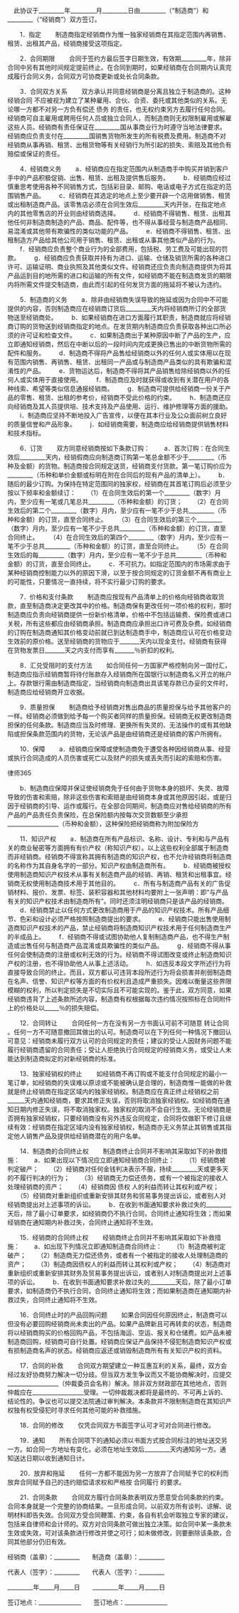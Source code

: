 
 


　此协议于_________年_________月_________日由_________（“制造商”）和_________（“经销商”）双方签订。


　　1．指定
　　制造商指定经销商作为惟一独家经销商在其指定范围内再销售、租赁、出租其产品，经销商接受这项指定。


　　2．合同期限
　　合同于签约方最后签字日期生效，有效期_________年，除非合同中另有其他时间规定提前终止。在合同到期时，如果经销商在合同期内认真完成履行合同义务，合同双方可协商更新或处长合同条款。


　　3．合同双方关系
　　双方承认并同意经销商是分离且独立于制造商的。这种
经销合同
不应被视为建立了某种雇用、合伙、合资、委托或其他类似的关系。无论哪一方都不对另一方负有偿还
债务
的责任，也无权约束另方去履行任何合同。经销商可自主雇用或聘用任何人员或独立合同人，而制造商则无权限制雇用或解雇这些人员。经销商有责任保证在_________国从事商业行为时遵守当地法律要求。经销商应负责支付在_________国销售货物所发生的所有税费及费用。制造商不对经销商从事再销、租赁、出租货物等有关经销行为所引起的损失、索赔及其他负有赔偿或保证的责任。


　　4．经销商义务
　　a．经销商应在指定范围内从制造商手中购买并销到客户手中的产品积极促销、出售、租赁、出租及提供售后服务。
　　b．经销商应经过慎重思考使用各种不同销售方式，包括彩目录、邮购、电话或电子方式在指定的范围销售产品。
　　c．经销商在其选定的地点上至少要开辟一个店用做销售、租赁或出租制造商产品。该零售店必须在合同生效后_________天内开张，在指定地点内的其他零售店的开业则由经销商选择。
　　d．经销商不得销售、租赁、出租其他任何非制造商制造的产品、商品、配件等，也不得从事经营与制造商产品相同、易混淆或其他带有欺骗性的类似功能的产品。
　　e．经销商不得销售、租赁、出租制造方产品给其他公司用于销售、租赁、出租或从事其他类似产品的行为。
　　f．经销商应负责整个商业行为的全部费用，包括税、劳工费及可能出现的罚款。
　　g．经销商应负责获取并持有为进口、运输、仓储及销货所需的各种进口许可、运输证明、商业执照及其他类似文件。经销商还应负责向制造商提供为将其产品运到目的地所需的进口和运输的所有文件，如经销商不能在制造商发货的期限内将所需文件提交制造商，由此而引起的任何发货方面的拖延将不被认为违约。


　　5．制造商的义务
　　a．除非由经销商失误导致的拖延或因为合同中不可能提供的内容，否则制造商应在经销商订货后_________天内将经销商所订的全部货物送至经销商处。
　　b．如果经销商在进口方面履行其职责，制造商就应将经销商订购的货物送到经销商指定的地点。在发货期内制造商应负责获取各种出口所必须的许可证和检查文件。
　　c．如果制造商出于某种原因中断了产品的生产，应立即通知经销商，然后在中断以后的一段时间内完成更换已售出的中断货物所需的配件和服务。
　　d．制造商不得将产品售给经销商以外的任何人或实体用以在现有范围内销售、再销售、租赁、出租同一产品或与制造商产品类似的具有欺骗和混淆性的产品。
　　e．货物运达后，制造商不得将其产品销售给除经销商以外的任何人或实体用于直接使用。
　　f．制造商应及时就获得或收到有关潜在用户的各种线索、希望等类似信息通报经销商。
　　g．制造商可提供给经销商一份关于产品的零售、租赁、出租的参考价，经销商不受此价格的约束。
　　h．制造商还应向经销商及其人员提供培、技术支持及产品使用、运行、维护修理等方面的援助。
　　i．制造商应坚持不断地投入广告宣传，以便在其本行业及公众面前树立良好的质量信誉和产品形象。
　　j．如经销商需要，制造商应给经销商提供销售材料和技术指标。


　　6．订货
　　双方同意经销商按如下条款订购：
　　a．首次订购：在合同生效后_________天内，经销假商应向制造商订购第一笔总金额不少于_________（币种及金额）的货物。制造商按合同规定送货，经销商支付货款。第一笔订购价应为_________（币种和单价金额或标明在附在合同后的现有产品的清单上）。
　　b．随后的最少订购。为保持在特定范围同的独家权，经销商在其首笔订购后必须至少按以下频率和金额续订：
　　（1）在合同生效后的第一个_________（数字）月内，至少应有一笔或几笔总共_________（币种和金额）的订货；
　　（2）在合同生效后的第二个_________（数字）月内，至少应有一笔不少于总共_________（币种和金额）的订货，直至合同终止。
　　（3）在合同生效后的第三个_________（数字）月内，至少应有一笔不少于总共_________（币种和金额）的订货，直至合同终止。
　　（4）在合同生效后的第四个_________（数字）月内，至少应有一笔不少于总共_________（币种和金额）的订货，直至合同终止。
　　（5）在合同生效后的每_________（数字）月内，至少应有一笔不少于总共_________（币种和金额）的订货，直至合同终止。
　　c．不可抗力。如指定范围内的市场需求由于某种经销商控制能力以外的原因下滑，以至于按合同规定的订货金额不再有商业上的可能性，只要情况一直持续，将不实行最少订购的要求。


　　7．价格和支付条款
　　制造商应按现有产品清单上的价格向经销商收取货款，直至制造商决定更改其中的价格。制造商保有更改任何一项价格的权利，那时制造商应负责向经销商提供一份新价格清单，价格中不包括运输费、保险费或进口关税，所有这些都应由经销商承担。制造商商应承担出口许可费及杂费。如经销商的订购在制造商通知其价格变动前就已到达制造商手中，制造商应认可在价格变动生效前的原价格。送至经销商的货物应于_______天内以现金支付。经销商有获得在货物发票日_______天之内支付而享有_______％折扣的权利。


　　8．汇兑受阻时的支付方法
　　如合同任何一方国家严格控制向另一国付汇，制造商应指示经销商暂将待付账款存入经销商所在国银行以制造商名义开立的帐户上。存款银行需由制造商指定，当经销商向制造商出具该笔存款已办妥的文件时，制造商应给经销商开立收据。


　　9．质量担保
　　制造商给予经销商对售出商品的质量担保与给予其他客户的一样。经销商必须做到给予每一个购买者同样的质量担保。经销商无权更改制造商担保的任何条款。制造商应当及时修理、更换所有失灵的、无法操作的或有其他缺陷或担保条款范围内的货物，无论该产品是由经销商还是经销商的客户所拥有。


　　10．保障
　　a．经销商应保障或使制造商免于遭受各种因经销商从事、经营或执行合同造成的人员伤害或死亡以及财产的损失或丢失而引起的索赔和伤害。




 
律师365






　　b．制造商应保障并保证使经销商免于任何由于货物本身的损坏、失灵、故障导致的伤害和索赔，除非这些伤害和索赔是由经销商本身或其他原因引起，或是归因于经销商的引导、运作或履行。在全部合同期间，制造商应对售给经销商的所有产品的产品责任负责保险，在总保险额内按每次交货数额至少承担__________________（币种和金额），这种保险把经销商称为附加保险方




　　11．知识产权
　　a．制造商在所有产品标识、名称、设计、专利和与产品有关的商业秘密等方面拥有有价产权（称知识产权）。以上这些权利全部属于制造商而非经销商。经销商不得宣称其拥有制造商的知识产权，也不允许经销商将制造商的名称作为其自身名字的一部分。知识产权由制造商所有。
　　b．经销商被授权使用制造商知识产权技术从事有关制造商产品的经销、再销、租赁和出租事宜。经销商无权使用制造商技术用于其他目的。
　　c．所有与制造商产品有关的广告促销材料、报价、发票、标签、装积容器和其他材料均要附上一张声明：即“与产品有关的知识产权技术由制造商所有”。同时还须注明经销商只是该产品的经销商。
　　d．经销商禁止以任何方式更改制造商用于产品的知识产权技术。所有产品细节、色彩和设计必须严格按照制造商提出的要求。
　　e．经销商只能出售使用制造商知识产权技术的产品，禁止经销商将制造商知识产权技术用于任何制造商生产的半成品上。
　　f．经销商不得或试图协助他人复制制造商产品，也不得生产制造或出售任何与制造商产品混淆或具欺骗性的类似产品。
　　g．经销商不得从事任何会使制造商的注册或权利无效的行为。经销商不得试图改变或终止制造商知识产权的注册，也不得协助他人从事上述活动。
　　h．如违反本段文字所述行为将直接导致合同的终止。而且，双方都认可违背本段所述行为将会损害并削弱制造商在名声、信誉、知识产权等方面的有价权利且造成严重损失。因难以衡量这些界限模糊的权利，所以判定损失是不切实际且不可能实现的。鉴于此，双方同意，如果经销商违背了上述条款所述内容，制造商有权根据每次违约情况按照标在合同附件上的价格处以_____％的损失赔偿。


　　12．合同转让
　　合同任何一方在没有另一方书面认可前不可随意
转让合同
。任何一方不可随意撤回其做出的认可。制造商可以在下列任何一种情况下撤回认可意见：经销商未履行双方认可的合同规定的责任；建议的受让人因财务问题不能履行经销商遗留的合同责任；受让人拒绝执行合同规定的经销商义务，或受让人未能达到制造商拟定的对新经销商的标准。


　　13．独家经销权的终止
　　如经销商不再订购或不能支付合同规定的最小一笔订单，如经销商的失误难以原谅或不能被确认是合理的，制造商惟一能做的补救就是终止经销商在指定区域内的独家经销权。制造商应在真正终止经销权之前______天内通知经销商，要求其修正失误，否则将取消独家经销权。如经销商在通知日期内修正失误，将不取消独家权。独家权的取消不会自行生效。无论经销商是否拥有独家经销权，只要经销商没有另外违反合同规定，合同将仅做职下修订且继续有效：经销商在指定区域内没有独家经销权，制造商亦无义务禁止其销售或其指定他人销售产品及提供给经销商潜在的用户名单。


　　14．制造商的合同终止权
　　制造商终止合同并不影响其采取如下的补救措施：
　　a．如果出现以下情况应立即通知经销商合同终止：
　　（1）经销商被判定破产；
　　（2）经销商对任何金钱判决表示不服，持续_________天或更多天的不履行判决的行为；
　　（3）经销商无力偿还债务，或有一个被指定的接收人处理经销商的资产；
　　（4）经销商因
债权
人的利益而转让其权利或产权；
　　（5）经销商对重新组织或重新安排其财务和贸易事务提出诉讼，或者别人对经销商提出对上述事项的诉讼。
　　b．在收到书面通知要求补救过失的_________天后，除了最小订单要求，如经销商仍不执行合同，合同终止通知将生效；而如果经销商在通知期内补救过失，合同终止通知将不生效。


　　15．经销商的合同终止权
　　经销商终止合同并不影响其采取如下补救措施：
　　a．如出现下列情况立即通知制造商合同终止：
　　（1）制造商被判定破产；
　　（2）制造商无力偿还债务，或者有一个被指定的接收人处理制造商的资产；
　　（3）制造商因债权人的利益而转让其权利或产权；
　　（4）制造商对重新组织或重新安排其财务及贸易事务提出诉讼，或者别人对制造商提出对上述事项的诉讼。
　　b．在收到书面通知要求补救过失的_________天后，除了最小订单要求，如制造商仍不执行合同，合同终止通知将生效；而如果制造商在通知期内补救过失，合同终止通知将不生效。


　　16．合同终止时的产品回购问题
　　如果合同因任何原因终止，制造商可以但没有必要回购经销商尚未卖出的产品。如果产品牌新且可再转卖的状态，制造商将以经销商购买的价格回购产品，不包括海运、空运、报关和仓储费。如产品未被制造商回购，经销商可自行处置。经销商应保证产品保持不侵犯制造商知识产权或有损制造商名声的状态。经销商应返还或销毁制造商所有有关知识产权的资料。


　　17．合同的补救
　　合同双方期望建立一种互惠互利的关系，最终，双方会经过友好协商努力解决一切分歧。但当双方发生争议而又不能协商解决时，应提交__________________（仲裁委员会名称）解决。除非双方财政部在其他地点，否则仲裁应在__________________受理。一切仲裁裁决都将是最终的、不可再上诉的、结论性的。争议也可以提交法院通过审判解决。本条款并不限制制造商在其知识产权独有权受侵犯时寻求任何其他可能的补救措施。


　　18．合同的修改
　　仅凭合同双方书面签字认可才可对合同进行修改。


　　19．通知
　　所有合同项下的通知必须以书面方式按合同标注的地址送交另一方。如合同一方地址有变化，必须在地址生效后_________天内通知另一方。通知送达日期以收到通知日计。


　　20．放弃和拖延
　　任何一方都不能因为另一方放弃了合同赋予它的权利而放弃合同赋予自己的违约赔偿请求权和严格按
合同履行
的要求。


　　21．合同条款
　　合同双方履行合同条款表明双方愿意受合同条款的约束。合同本身就是一个完整的协商结果。一旦形成合同，以前双方所有谈判、谅解、说明材料即告失效。合同双方受合同鞭策、约束，各自有机会听取独立专家的建议，包括来自律师和会计师的。双方对合同条款可做出独立决策。如合同中某一条款未生效或失效，可对该条款进行修改并使之可行；如未做修改，则要删除该条款，合同其他部分仍旧有效。


 



 
经销商（盖章）：_________　　制造商（盖章）：_________
 
代表人（签字）：_________　　代表人（签字）：_________
 
_________年_____月_____日　　_________年_____月_____日
 
签订地点：_______________　　签订地点：_______________
 


 

 
 

 
 
 
  
 
  
 
   


   
 

   


   


   
 
 
  
 
 
 

